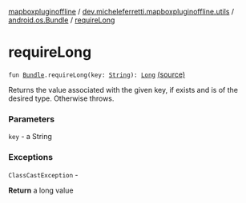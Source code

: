 [mapboxpluginoffline](../../index.md) / [dev.micheleferretti.mapboxpluginoffline.utils](../index.md) / [android.os.Bundle](index.md) / [requireLong](./require-long.md)

# requireLong

`fun `[`Bundle`](https://developer.android.com/reference/android/os/Bundle.html)`.requireLong(key: `[`String`](https://kotlinlang.org/api/latest/jvm/stdlib/kotlin/-string/index.html)`): `[`Long`](https://kotlinlang.org/api/latest/jvm/stdlib/kotlin/-long/index.html) [(source)](https://github.com/xit0c/mapbox-plugin-offline/tree/master/mapboxpluginoffline/src/main/java/dev/micheleferretti/mapboxpluginoffline/utils/Extensions.kt#L14)

Returns the value associated with the given key, if exists and is of the desired type. Otherwise throws.

### Parameters

`key` - a String

### Exceptions

`ClassCastException` -

**Return**
a long value

